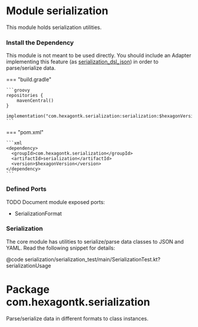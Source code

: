 
# Module serialization
This module holds serialization utilities.

### Install the Dependency
This module is not meant to be used directly. You should include an Adapter implementing this
feature (as [serialization_dsl_json]) in order to parse/serialize data.

[serialization_dsl_json]: serialization_dsl_json.md

=== "build.gradle"

    ```groovy
    repositories {
        mavenCentral()
    }

    implementation("com.hexagontk.serialization:serialization:$hexagonVersion")
    ```

=== "pom.xml"

    ```xml
    <dependency>
      <groupId>com.hexagontk.serialization</groupId>
      <artifactId>serialization</artifactId>
      <version>$hexagonVersion</version>
    </dependency>
    ```

### Defined Ports
TODO Document module exposed ports:
* SerializationFormat

### Serialization
The core module has utilities to serialize/parse data classes to JSON and YAML. Read the following
snippet for details:

@code serialization/serialization_test/main/SerializationTest.kt?serializationUsage

# Package com.hexagontk.serialization
Parse/serialize data in different formats to class instances.

